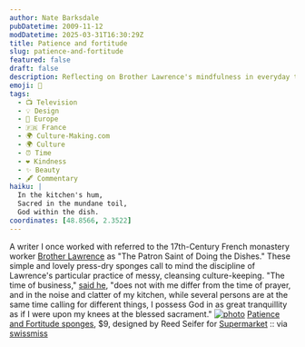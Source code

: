 ```yaml
---
author: Nate Barksdale
pubDatetime: 2009-11-12
modDatetime: 2025-03-31T16:30:29Z
title: Patience and fortitude
slug: patience-and-fortitude
featured: false
draft: false
description: Reflecting on Brother Lawrence's mindfulness in everyday tasks, like dishwashing, and the beauty of simplicity in our routine.
emoji: 🧽
tags:
  - 📺 Television
  - 💡 Design
  - 🍷 Europe
  - 🇫🇷 France
  - 🌍 Culture-Making.com
  - 🌍 Culture
  - ⏰ Time
  - ❤️ Kindness
  - ✨ Beauty
  - 🖋️ Commentary
haiku: |
  In the kitchen's hum,  
  Sacred in the mundane toil,  
  God within the dish.
coordinates: [48.8566, 2.3522]
---
```


A writer I once worked with referred to the 17th-Century French monastery worker [Brother Lawrence](http://en.wikipedia.org/wiki/Brother_Lawrence) as "The Patron Saint of Doing the Dishes." These simple and lovely press-dry sponges call to mind the discipline of Lawrence's particular practice of messy, cleansing culture-keeping. "The time of business," [said he](http://books.google.com/books?id=5CY3AAAAMAAJ&dq=brother+lawrence+site:books.google.com&printsec=frontcover&source=bl&ots=9afzhrTMgB&sig=iLL9vwOkSmLrAKJ3hLEWtvx6acg&hl=en&ei=LVz8Sv6EA4K6swOF7YSPAQ&sa=X&oi=book_result&ct=result&resnum=1&ved=0CAgQ6AEwAA#v=snippet&q=kitchen&f=false), "does not with me differ from the time of prayer, and in the noise and clatter of my kitchen, while several persons are at the same time calling for different things, I possess God in as great tranquillity as if I were upon my knees at the blessed sacrament." [![photo](http://culture-making.com/media/sponges.jpg)](http://supermarkethq.com/product/sponges)
[Patience and Fortitude sponges](http://supermarkethq.com/product/sponges), $9, designed by Reed Seifer for [Supermarket](http://supermarkethq.com/product/sponges) :: via [swissmiss](http://web.archive.org/web/20241212042407/https://www.swiss-miss.com/2009/11/patience-fortitude.html)
